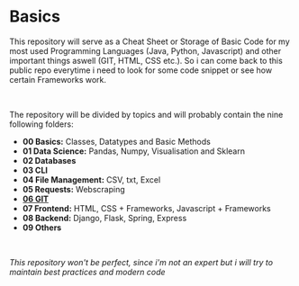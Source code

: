 # Basics

This repository will serve as a Cheat Sheet or Storage of Basic Code for my most used Programming Languages (Java, Python, Javascript) and other important things aswell (GIT, HTML, CSS etc.). So i can come back to this public repo everytime i need to look for some code snippet or see how certain Frameworks work.  

&nbsp;

The repository will be divided by topics and will probably contain the nine following folders:

* **00 Basics:** Classes, Datatypes and Basic Methods
* **01 Data Science:** Pandas, Numpy, Visualisation and Sklearn
* **02 Databases**
* **03 CLI**
* **04 File Management:** CSV, txt, Excel
* **05 Requests:** Webscraping
* **[06 GIT](https://github.com/sebastian-sl/Basics/tree/main/06%20GIT)**
* **07 Frontend:** HTML, CSS + Frameworks, Javascript + Frameworks
* **08 Backend:** Django, Flask, Spring, Express
* **09 Others**  

&nbsp;

*This repository won't be perfect, since i'm not an expert but i will try to maintain best practices and modern code*
